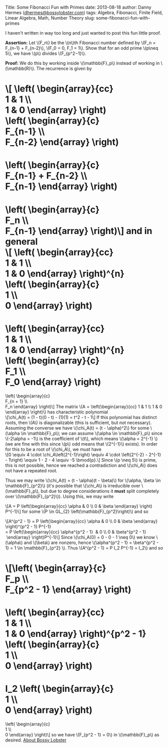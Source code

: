 Title: Some Fibonacci Fun with Primes
date: 2013-08-18
author: Danny Hermes (dhermes@bossylobster.com)
tags: Algebra, Fibonacci, Finite Field, Linear Algebra, Math, Number Theory
slug: some-fibonacci-fun-with-primes

I haven't written in way too long and just wanted to post this fun
little proof.  
  
**Assertion:** Let \\(F\_n\\) be the \\(n\\)th Fibonacci number defined
by \\(F\_n = F\_{n-1} + F\_{n-2}\\), \\(F\_0 = 0, F\_1 = 1\\). Show that
for an odd prime \\(p\\neq 5\\), we have \\(p\\) divides
\\(F\_{p\^2−1}\\).  
  
**Proof:** We do this by working inside \\(\\mathbb{F}\_p\\) instead of
working in \\(\\mathbb{R}\\). The recurrence is given by  
  
\\[ \\left( \\begin{array}{cc}  
1 & 1 \\\\  
1 & 0 \\end{array} \\right)  
\\left( \\begin{array}{c}  
F\_{n-1} \\\\  
F\_{n-2} \\end{array} \\right)  
=  
\\left( \\begin{array}{c}  
F\_{n-1} + F\_{n-2} \\\\  
F\_{n-1} \\end{array} \\right)  
=  
\\left( \\begin{array}{c}  
F\_n \\\\  
F\_{n-1} \\end{array} \\right)\\] and in general  
\\[ \\left( \\begin{array}{cc}  
1 & 1 \\\\  
1 & 0 \\end{array} \\right)\^{n}  
\\left( \\begin{array}{c}  
1 \\\\  
0 \\end{array} \\right)  
=  
\\left( \\begin{array}{cc}  
1 & 1 \\\\  
1 & 0 \\end{array} \\right)\^{n}  
\\left( \\begin{array}{c}  
F\_1 \\\\  
F\_0 \\end{array} \\right)  
=  
\\left( \\begin{array}{c}  
F\_{n + 1} \\\\  
F\_n \\end{array} \\right)\\] The matrix \\(A =
\\left(\\begin{array}{cc} 1 & 1 \\\\ 1 & 0 \\end{array} \\right)\\) has
characteristic polynomial  
\\[\\chi\_A(t) = (1 - t)(0 - t) - (1)(1) = t\^2 - t - 1\\] If this
polynomial has distinct roots, then \\(A\\) is diagonalizable (this is
sufficient, but not necessary). Assuming the converse we have
\\(\\chi\_A(t) = (t - \\alpha)\^2\\) for some \\(\\alpha \\in
\\mathbb{F}\_p\\); we can assume \\(\\alpha \\in \\mathbb{F}\_p\\) since
\\(-2\\alpha = -1\\) is the coefficient of \\(t\\), which means
\\(\\alpha = 2\^{-1} \\) (we are fine with this since \\(p\\) odd means
that \\(2\^{-1}\\) exists). In order for this to be a root of
\\(\\chi\_A\\), we must have  
\\[0 \\equiv 4 \\cdot \\chi\_A\\left(2\^{-1}\\right) \\equiv 4 \\cdot
\\left(2\^{-2} - 2\^{-1} - 1\\right) \\equiv 1 - 2 - 4 \\equiv -5
\\bmod{p}.\\] Since \\(p \\neq 5\\) is prime, this is not possible,
hence we reached a contradiction and \\(\\chi\_A\\) does not have a
repeated root.  
  
Thus we may write \\(\\chi\_A(t) = (t - \\alpha)(t - \\beta)\\) for
\\(\\alpha, \\beta \\in \\mathbb{F}\_{p\^2}\\) (it's possible that
\\(\\chi\_A\\) is irreducible over \\(\\mathbb{F}\_p\\), but due to
degree considerations it **must** split completely over
\\(\\mathbb{F}\_{p\^2}\\)). Using this, we may write  
  
\\[A = P \\left(\\begin{array}{cc} \\alpha & 0 \\\\ 0 & \\beta
\\end{array} \\right) P\^{-1}\\] for some \\(P \\in GL\_{2}
\\left(\\mathbb{F}\_{p\^2}\\right)\\) and so  
  
\\[A\^{p\^2 - 1} = P \\left(\\begin{array}{cc} \\alpha & 0 \\\\ 0 &
\\beta \\end{array} \\right)\^{p\^2 - 1} P\^{-1}  
= P \\left(\\begin{array}{cc} \\alpha\^{p\^2 - 1}  & 0 \\\\ 0 &
\\beta\^{p\^2 - 1}  \\end{array} \\right)P\^{-1}\\] Since \\(\\chi\_A(0)
= 0 - 0 - 1 \\neq 0\\) we know \\(\\alpha\\) and \\(\\beta\\) are
nonzero, hence \\(\\alpha\^{p\^2 - 1} = \\beta\^{p\^2 - 1} = 1 \\in
\\mathbb{F}\_{p\^2} \\). Thus \\(A\^{p\^2 - 1} = P I\_2 P\^{-1} =
I\_2\\) and so  
  
\\[\\left( \\begin{array}{c}  
F\_p \\\\  
F\_{p\^2 - 1} \\end{array} \\right)  
=  
\\left( \\begin{array}{cc}  
1 & 1 \\\\  
1 & 0 \\end{array} \\right)\^{p\^2 - 1}  
\\left( \\begin{array}{c}  
1 \\\\  
0 \\end{array} \\right)  
=  
I\_2 \\left( \\begin{array}{c}  
1 \\\\  
0 \\end{array} \\right)  
=  
\\left( \\begin{array}{c}  
1 \\\\  
0 \\end{array} \\right)\\] so we have \\(F\_{p\^2 - 1} = 0\\) in
\\(\\mathbb{F}\_p\\) as desired. [About Bossy
Lobster](https://profiles.google.com/114760865724135687241)
